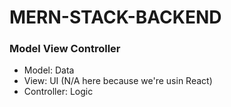 # MERN-STACK-BACKEND

### Model View Controller

- Model: Data
- View: UI (N/A here because we're usin React)
- Controller: Logic
